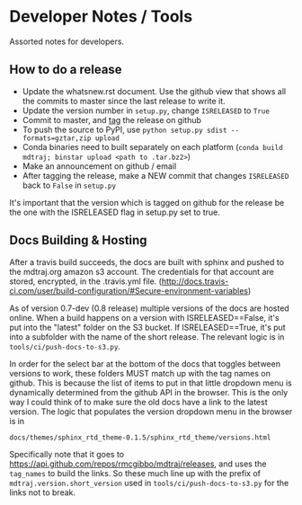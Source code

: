 Developer Notes / Tools
=======================

Assorted notes for developers.

How to do a release
-------------------
- Update the whatsnew.rst document. Use the github view that shows all the
  commits to master since the last release to write it.
- Update the version number in `setup.py`, change `ISRELEASED` to `True`
- Commit to master, and [tag](https://github.com/SimTk/mdtraj/releases) the
  release on github
- To push the source to PyPI, use `python setup.py sdist --formats=gztar,zip upload`
- Conda binaries need to built separately on each platform (`conda build mdtraj;
  binstar upload <path to .tar.bz2>`)
- Make an announcement on github / email
- After tagging the release, make a NEW commit that changes `ISRELEASED` back
  to `False` in `setup.py`


It's important that the version which is tagged on github for the release be
the one with the ISRELEASED flag in setup.py set to true.


Docs Building & Hosting
-----------------------

After a travis build succeeds, the docs are built with sphinx and pushed to
the mdtraj.org amazon s3 account. The credentials for that account are stored,
encrypted, in the .travis.yml file.
(http://docs.travis-ci.com/user/build-configuration/#Secure-environment-variables)

As of version 0.7-dev (0.8 release) multiple versions of the docs are hosted
online. When a build happens on a version with ISRELEASED==False, it's put into
the "latest" folder on the S3 bucket. If ISRELEASED==True, it's put into a
subfolder with the name of the short release. The relevant logic is in
`tools/ci/push-docs-to-s3.py`.

In order for the select bar at the bottom of the docs that toggles between
versions to work, these folders MUST match up with the tag names on github.
This is because the list of items to put in that little dropdown menu is
dynamically determined from the github API in the browser. This is the only
way I could think of to make sure the old docs have a link to the latest
version. The logic that populates the version dropdown menu in the browser is in

`docs/themes/sphinx_rtd_theme-0.1.5/sphinx_rtd_theme/versions.html`

Specifically note that it goes to https://api.github.com/repos/rmcgibbo/mdtraj/releases,
and uses the `tag_names` to build the links. So these much line up with the
prefix of `mdtraj.version.short_version` used in `tools/ci/push-docs-to-s3.py`
for the links not to break.